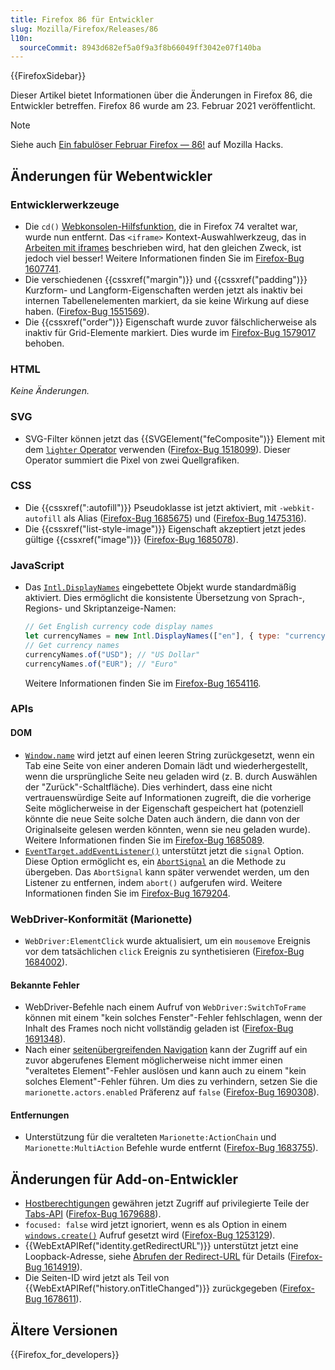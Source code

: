 ```yaml
---
title: Firefox 86 für Entwickler
slug: Mozilla/Firefox/Releases/86
l10n:
  sourceCommit: 8943d682ef5a0f9a3f8b66049ff3042e07f140ba
---
```


{{FirefoxSidebar}}

Dieser Artikel bietet Informationen über die Änderungen in Firefox 86, die Entwickler betreffen. Firefox 86 wurde am 23. Februar 2021 veröffentlicht.

> [!NOTE]
> Siehe auch [Ein fabulöser Februar Firefox — 86!](https://hacks.mozilla.org/2021/02/a-fabulous-february-firefox-86/) auf Mozilla Hacks.

## Änderungen für Webentwickler

### Entwicklerwerkzeuge

- Die `cd()` [Webkonsolen-Hilfsfunktion](https://firefox-source-docs.mozilla.org/devtools-user/web_console/helpers/index.html), die in Firefox 74 veraltet war, wurde nun entfernt. Das `<iframe>` Kontext-Auswahlwerkzeug, das in [Arbeiten mit iframes](https://firefox-source-docs.mozilla.org/devtools-user/working_with_iframes/index.html) beschrieben wird, hat den gleichen Zweck, ist jedoch viel besser! Weitere Informationen finden Sie im [Firefox-Bug 1607741](https://bugzil.la/1607741).
- Die verschiedenen {{cssxref("margin")}} und {{cssxref("padding")}} Kurzform- und Langform-Eigenschaften werden jetzt als inaktiv bei internen Tabellenelementen markiert, da sie keine Wirkung auf diese haben. ([Firefox-Bug 1551569](https://bugzil.la/1551569)).
- Die {{cssxref("order")}} Eigenschaft wurde zuvor fälschlicherweise als inaktiv für Grid-Elemente markiert. Dies wurde im [Firefox-Bug 1579017](https://bugzil.la/1579017) behoben.

### HTML

_Keine Änderungen._

### SVG

- SVG-Filter können jetzt das {{SVGElement("feComposite")}} Element mit dem [`lighter` Operator](/de/docs/Web/SVG/Attribute/operator#fecomposite) verwenden ([Firefox-Bug 1518099](https://bugzil.la/1518099)). Dieser Operator summiert die Pixel von zwei Quellgrafiken.

### CSS

- Die {{cssxref(":autofill")}} Pseudoklasse ist jetzt aktiviert, mit `-webkit-autofill` als Alias ([Firefox-Bug 1685675](https://bugzil.la/1685675)) und ([Firefox-Bug 1475316](https://bugzil.la/1475316)).
- Die {{cssxref("list-style-image")}} Eigenschaft akzeptiert jetzt jedes gültige {{cssxref("image")}} ([Firefox-Bug 1685078](https://bugzil.la/1685078)).

### JavaScript

- Das [`Intl.DisplayNames`](/de/docs/Web/JavaScript/Reference/Global_Objects/Intl/DisplayNames) eingebettete Objekt wurde standardmäßig aktiviert. Dies ermöglicht die konsistente Übersetzung von Sprach-, Regions- und Skriptanzeige-Namen:

  ```js
  // Get English currency code display names
  let currencyNames = new Intl.DisplayNames(["en"], { type: "currency" });
  // Get currency names
  currencyNames.of("USD"); // "US Dollar"
  currencyNames.of("EUR"); // "Euro"
  ```

  Weitere Informationen finden Sie im [Firefox-Bug 1654116](https://bugzil.la/1654116).

### APIs

#### DOM

- [`Window.name`](/de/docs/Web/API/Window/name) wird jetzt auf einen leeren String zurückgesetzt, wenn ein Tab eine Seite von einer anderen Domain lädt und wiederhergestellt, wenn die ursprüngliche Seite neu geladen wird (z. B. durch Auswählen der "Zurück"-Schaltfläche). Dies verhindert, dass eine nicht vertrauenswürdige Seite auf Informationen zugreift, die die vorherige Seite möglicherweise in der Eigenschaft gespeichert hat (potenziell könnte die neue Seite solche Daten auch ändern, die dann von der Originalseite gelesen werden könnten, wenn sie neu geladen wurde). Weitere Informationen finden Sie im [Firefox-Bug 1685089](https://bugzil.la/1685089).
- [`EventTarget.addEventListener()`](/de/docs/Web/API/EventTarget/addEventListener) unterstützt jetzt die `signal` Option. Diese Option ermöglicht es, ein [`AbortSignal`](/de/docs/Web/API/AbortSignal) an die Methode zu übergeben. Das `AbortSignal` kann später verwendet werden, um den Listener zu entfernen, indem `abort()` aufgerufen wird. Weitere Informationen finden Sie im [Firefox-Bug 1679204](https://bugzil.la/1679204).

### WebDriver-Konformität (Marionette)

- `WebDriver:ElementClick` wurde aktualisiert, um ein `mousemove` Ereignis vor dem tatsächlichen `click` Ereignis zu synthetisieren ([Firefox-Bug 1684002](https://bugzil.la/1684002)).

#### Bekannte Fehler

- WebDriver-Befehle nach einem Aufruf von `WebDriver:SwitchToFrame` können mit einem "kein solches Fenster"-Fehler fehlschlagen, wenn der Inhalt des Frames noch nicht vollständig geladen ist ([Firefox-Bug 1691348](https://bugzil.la/1691348)).
- Nach einer [seitenübergreifenden Navigation](https://firefox-source-docs.mozilla.org/dom/navigation/nav_replace.html#cross-group-navigations) kann der Zugriff auf ein zuvor abgerufenes Element möglicherweise nicht immer einen "veraltetes Element"-Fehler auslösen und kann auch zu einem "kein solches Element"-Fehler führen. Um dies zu verhindern, setzen Sie die `marionette.actors.enabled` Präferenz auf `false` ([Firefox-Bug 1690308](https://bugzil.la/1690308)).

#### Entfernungen

- Unterstützung für die veralteten `Marionette:ActionChain` und `Marionette:MultiAction` Befehle wurde entfernt ([Firefox-Bug 1683755](https://bugzil.la/1683755)).

## Änderungen für Add-on-Entwickler

- [Hostberechtigungen](/de/docs/Mozilla/Add-ons/WebExtensions/manifest.json/permissions#host_permissions) gewähren jetzt Zugriff auf privilegierte Teile der [Tabs-API](/de/docs/Mozilla/Add-ons/WebExtensions/API/tabs) ([Firefox-Bug 1679688](https://bugzil.la/1679688)).
- `focused: false` wird jetzt ignoriert, wenn es als Option in einem [`windows.create()`](/de/docs/Mozilla/Add-ons/WebExtensions/API/windows/create) Aufruf gesetzt wird ([Firefox-Bug 1253129](https://bugzil.la/1253129)).
- {{WebExtAPIRef("identity.getRedirectURL")}} unterstützt jetzt eine Loopback-Adresse, siehe [Abrufen der Redirect-URL](/de/docs/Mozilla/Add-ons/WebExtensions/API/identity#getting_the_redirect_url) für Details ([Firefox-Bug 1614919](https://bugzil.la/1614919)).
- Die Seiten-ID wird jetzt als Teil von {{WebExtAPIRef("history.onTitleChanged")}} zurückgegeben ([Firefox-Bug 1678611](https://bugzil.la/1678611)).

## Ältere Versionen

{{Firefox_for_developers}}
